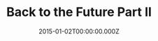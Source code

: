 ---
title: "Back to the Future Part II"
year: 1989
date: 2015-01-02T00:00:00.000Z
permalink: /almanac/movies/2015-01-02-back-to-the-future-part-ii/index.html
rating: 3
tmdbid: 165
---